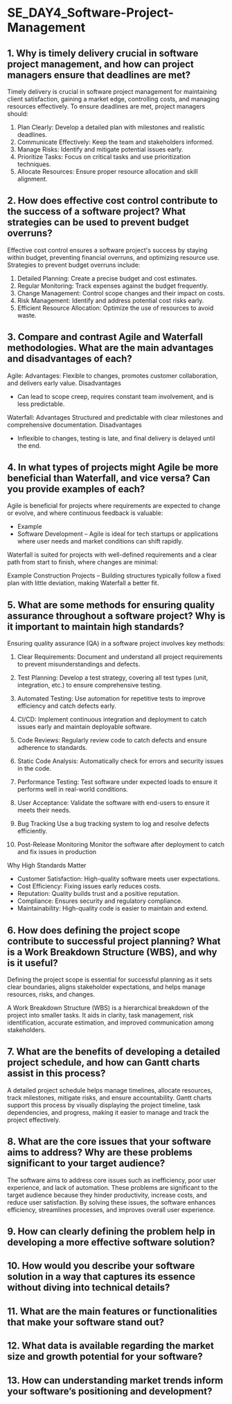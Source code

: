 # SE_DAY4_Software-Project-Management
## 1. Why is timely delivery crucial in software project management, and how can project managers ensure that deadlines are met?
Timely delivery is crucial in software project management for maintaining client satisfaction, gaining a market edge, controlling costs, and managing resources effectively.
To ensure deadlines are met, project managers should:

1. Plan Clearly: Develop a detailed plan with milestones and realistic deadlines.
2. Communicate Effectively: Keep the team and stakeholders informed.
3. Manage Risks: Identify and mitigate potential issues early.
4. Prioritize Tasks: Focus on critical tasks and use prioritization techniques.
5. Allocate Resources: Ensure proper resource allocation and skill alignment.

## 2. How does effective cost control contribute to the success of a software project? What strategies can be used to prevent budget overruns?
Effective cost control ensures a software project's success by staying within budget, preventing financial overruns, and optimizing resource use. 
Strategies to prevent budget overruns include:

1. Detailed Planning: Create a precise budget and cost estimates.
2. Regular Monitoring: Track expenses against the budget frequently.
3. Change Management: Control scope changes and their impact on costs.
4. Risk Management: Identify and address potential cost risks early.
5. Efficient Resource Allocation: Optimize the use of resources to avoid waste.

## 3. Compare and contrast Agile and Waterfall methodologies. What are the main advantages and disadvantages of each?

Agile:
Advantages: 
Flexible to changes, promotes customer collaboration, and delivers early value.
 Disadvantages
- Can lead to scope creep, requires constant team involvement, and is less predictable.

Waterfall:
Advantages 
Structured and predictable with clear milestones and comprehensive documentation.
Disadvantages
- Inflexible to changes, testing is late, and final delivery is delayed until the end.
  
## 4. In what types of projects might Agile be more beneficial than Waterfall, and vice versa? Can you provide examples of each?
Agile is beneficial for projects where requirements are expected to change or evolve, and where continuous feedback is valuable:

- Example
- Software Development – Agile is ideal for tech startups or applications where user needs and market conditions can shift rapidly.

Waterfall is suited for projects with well-defined requirements and a clear path from start to finish, where changes are minimal:

Example
Construction Projects – Building structures typically follow a fixed plan with little deviation, making Waterfall a better fit.

## 5. What are some methods for ensuring quality assurance throughout a software project? Why is it important to maintain high standards?
Ensuring quality assurance (QA) in a software project involves key methods:

1. Clear Requirements: Document and understand all project requirements to prevent misunderstandings and defects.
   
2. Test Planning: Develop a test strategy, covering all test types (unit, integration, etc.) to ensure comprehensive testing.

3. Automated Testing: Use automation for repetitive tests to improve efficiency and catch defects early.

4. CI/CD: Implement continuous integration and deployment to catch issues early and maintain deployable software.

5. Code Reviews: Regularly review code to catch defects and ensure adherence to standards.

6. Static Code Analysis: Automatically check for errors and security issues in the code.

7. Performance Testing: Test software under expected loads to ensure it performs well in real-world conditions.

8. User Acceptance: Validate the software with end-users to ensure it meets their needs.

9. Bug Tracking
  Use a bug tracking system to log and resolve defects efficiently.

11. Post-Release Monitoring
    Monitor the software after deployment to catch and fix issues in production

Why High Standards Matter

- Customer Satisfaction: High-quality software meets user expectations.
- Cost Efficiency: Fixing issues early reduces costs.
- Reputation: Quality builds trust and a positive reputation.
- Compliance: Ensures security and regulatory compliance.
- Maintainability: High-quality code is easier to maintain and extend.
## 6. How does defining the project scope contribute to successful project planning? What is a Work Breakdown Structure (WBS), and why is it useful?
Defining the project scope is essential for successful planning as it sets clear boundaries, aligns stakeholder expectations, and helps manage resources, risks, and changes. 

A Work Breakdown Structure (WBS) is a hierarchical breakdown of the project into smaller tasks. It aids in clarity, task management, risk identification, accurate estimation, and improved communication among stakeholders.

## 7. What are the benefits of developing a detailed project schedule, and how can Gantt charts assist in this process?
A detailed project schedule helps manage timelines, allocate resources, track milestones, mitigate risks, and ensure accountability. 
Gantt charts support this process by visually displaying the project timeline, task dependencies, and progress, making it easier to manage and track the project effectively.

## 8. What are the core issues that your software aims to address? Why are these problems significant to your target audience?
The software aims to address core issues such as inefficiency, poor user experience, and lack of automation. These problems are significant to the target audience because they hinder productivity, increase costs, and reduce user satisfaction. By solving these issues, the software enhances efficiency, streamlines processes, and improves overall user experience.
## 9. How can clearly defining the problem help in developing a more effective software solution?
## 10. How would you describe your software solution in a way that captures its essence without diving into technical details?
## 11. What are the main features or functionalities that make your software stand out?
## 12. What data is available regarding the market size and growth potential for your software?
## 13. How can understanding market trends inform your software’s positioning and development?
